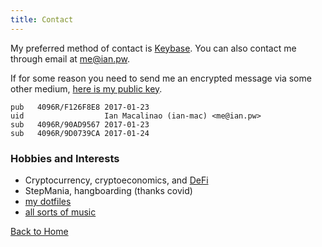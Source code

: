 ```yaml
---
title: Contact
---
```


My preferred method of contact is [Keybase](https://keybase.io/ianm). You can also contact me through email at [me@ian.pw](mailto:contact@igm.pub).

If for some reason you need to send me an encrypted message via some other medium, [here is my public key](./ianmacalinao.asc).

```
pub   4096R/F126F8E8 2017-01-23
uid                  Ian Macalinao (ian-mac) <me@ian.pw>
sub   4096R/90AD9567 2017-01-23
sub   4096R/9D0739CA 2017-01-24
```

### Hobbies and Interests

- Cryptocurrency, cryptoeconomics, and [DeFi](https://defi.network)
- StepMania, hangboarding (thanks covid)
- [my dotfiles](https://github.com/macalinao/dotfiles)
- [all sorts of music](https://open.spotify.com/user/1230232553?si=5DNDSsmaRiWaS7L8b4j37w)

<div id="quoteBar"></div>

[Back to Home](/)
